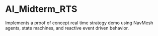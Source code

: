 # AI_Midterm_RTS
Implements a proof of concept real time strategy demo using NavMesh agents, state machines, and reactive event driven behavior.
